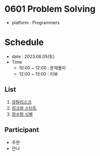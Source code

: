 # 0601 Problem Solving
- platform : Programmers

# Schedule
- date : 2023.08.05(토)
- Time
  - 10:00 ~ 12:00 : 문제풀이
  - 12:00 ~ 13:00 : 리뷰

## List
1. [뮤탈리스크](https://www.acmicpc.net/problem/12869)
2. [링크와 스타트](https://www.acmicpc.net/problem/15661)
3. [잠수함 식별](https://www.acmicpc.net/problem/2671)

## Participant
- 주현
- 안나
